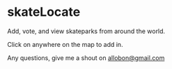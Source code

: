 # skateLocate

Add, vote, and view skateparks from around the world.

Click on anywhere on the map to add in.

Any questions, give me a shout on allobon@gmail.com

